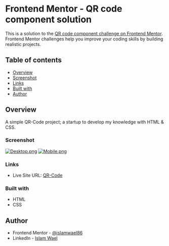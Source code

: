 # Frontend Mentor - QR code component solution

This is a solution to the [QR code component challenge on Frontend Mentor](https://www.frontendmentor.io/challenges/qr-code-component-iux_sIO_H). Frontend Mentor challenges help you improve your coding skills by building realistic projects. 

## Table of contents

- [Overview](#overview)
- [Screenshot](#screenshot)
- [Links](#links)
- [Built with](#built-with)
- [Author](#author)

## Overview

A simple QR-Code project; a startup to develop my knowledge with HTML & CSS.

### Screenshot

[![Desktop.png](https://i.postimg.cc/wBmc849Z/Desktop.png)](https://postimg.cc/DW7b1gJP)
[![Mobile.png](https://i.postimg.cc/HLX5PJ2C/Mobile.png)](https://postimg.cc/f3WJVRpH)

### Links

- Live Site URL: [QR-Code](https://islamwael86.github.io/QR-Code/)

### Built with

- HTML
- CSS

## Author

- Frontend Mentor - [@islamwael86](https://www.frontendmentor.io/profile/islamwael86)
- LinkedIn - [Islam Wael](https://www.linkedin.com/in/islam-wael-808b50252/)
